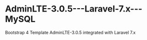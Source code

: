# AdminLTE-3.0.5---Laravel-7.x---MySQL
 Bootstrap 4 Template AdminLTE-3.0.5 integrated with Laravel 7.x
